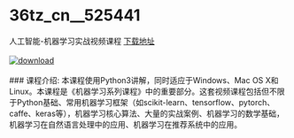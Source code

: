 # 36tz_cn__525441
人工智能-机器学习实战视频课程
[下载地址](http://www.36tz.cn/article/525441 "下载地址")
<br/></br>[![download](http://36tz.cn/muke_img/2019_06_1-52-300x248-9-300x202.png "下载地址")](http://www.36tz.cn/article/525441 "下载地址")
<br/></br>### 课程介绍:
本课程使用Python3讲解，同时适应于Windows、Mac OS X和Linux。本课程是《机器学习系列课程》中的重要部分。这套视频课程包括但不限于Python基础、常用机器学习框架（如scikit-learn、tensorflow、pytorch、caffe、keras等），机器学习核心算法、大量的实战案例、机器学习的数学基础，机器学习在自然语言处理中的应用、机器学习在推荐系统中的应用。


 
